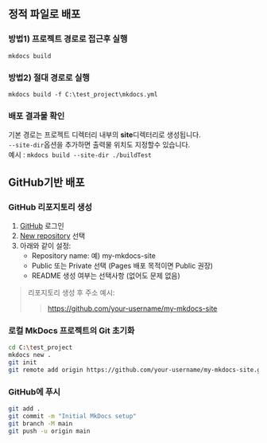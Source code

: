 ## 정적 파일로 배포
### 방법1) 프로젝트 경로로 접근후 실행
`mkdocs build`
### 방법2) 절대 경로로 실행
`mkdocs build -f C:\test_project\mkdocs.yml`
### 배포 결과물 확인
기본 경로는 프로젝트 디렉터리 내부의 **site**디렉터리로 생성됩니다.  
`--site-dir`옵션을 추가하면 출력물 위치도 지정할수 있습니다.  
예시 : `mkdocs build --site-dir ./buildTest`

## GitHub기반 배포
### GitHub 리포지토리 생성
1. [GitHub](https://github.com) 로그인
1. [New repository](https://github.com/new) 선택
1. 아래와 같이 설정:
    * Repository name: 예) my-mkdocs-site
    * Public 또는 Private 선택 (Pages 배포 목적이면 Public 권장)
    * README 생성 여부는 선택사항 (없어도 문제 없음)
>리포지토리 생성 후 주소 예시:
>>https://github.com/your-username/my-mkdocs-site
### 로컬 MkDocs 프로젝트의 Git 초기화
```bash
cd C:\test_project
mkdocs new .
git init
git remote add origin https://github.com/your-username/my-mkdocs-site.git
```
### GitHub에 푸시
```bash
git add .
git commit -m "Initial MkDocs setup"
git branch -M main
git push -u origin main
```